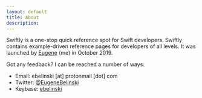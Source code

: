 ```yaml
---
layout: default
title: About
description: 
---
```


Swiftly is a one-stop quick reference spot for Swift developers. Swiftly contains example-driven reference pages for developers of all levels. It was launched by [Eugene](https://ebelinski.com/) (me) in October 2019.

Got any feedback? I can be reached a number of ways:

* Email: ebelinski [at] protonmail [dot] com
* Twitter: [@EugeneBelinski](https://twitter.com/EugeneBelinski)
* Keybase: [ebelinski](https://keybase.io/ebelinski)
